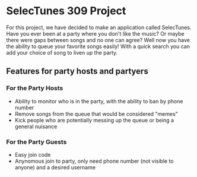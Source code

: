 # SelecTunes 309 Project

For this project, we have decided to make an application called SelecTunes. Have you ever been at a party where you don't like the music? Or maybe there were gaps between songs and no one can agree? Well now you have the ability to queue your favorite songs easily! With a quick search you can add your choice of song to liven up the party.

## Features for party hosts and partyers

### For the Party Hosts
* Ability to monitor who is in the party, with the ability to ban by phone number
* Remove songs from the queue that would be considered "memes"
* Kick people who are potentially messing up the queue or being a general nuisance

### For the Party Guests
* Easy join code
* Anynomous join to party, only need phone number (not visible to anyone) and a desired username
